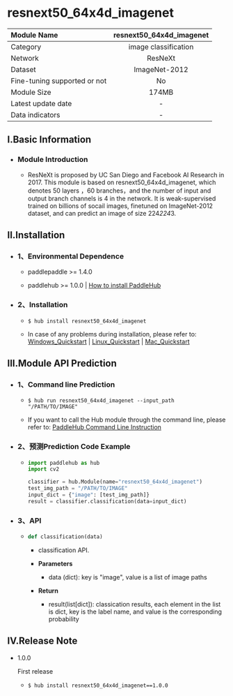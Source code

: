# resnext50_64x4d_imagenet

|Module Name|resnext50_64x4d_imagenet|
| :--- | :---: |
|Category|image classification|
|Network|ResNeXt|
|Dataset|ImageNet-2012|
|Fine-tuning supported or not|No|
|Module Size|174MB|
|Latest update date|-|
|Data indicators|-|


## I.Basic Information



- ### Module Introduction

  - ResNeXt is proposed by UC San Diego and Facebook AI Research in 2017. This module is based on resnext50_64x4d_imagenet, which denotes 50 layers ，60 branches，and the number of input and output branch channels is 4 in the network. It is weak-supervised trained on billions of socail images, finetuned on ImageNet-2012 dataset, and can predict an image of size 224*224*3.

## II.Installation

- ### 1、Environmental Dependence  

  - paddlepaddle >= 1.4.0  

  - paddlehub >= 1.0.0  | [How to install PaddleHub]()


- ### 2、Installation

  - ```shell
    $ hub install resnext50_64x4d_imagenet
    ```
  - In case of any problems during installation, please refer to: [Windows_Quickstart]() | [Linux_Quickstart]() | [Mac_Quickstart]()

## III.Module API Prediction

- ### 1、Command line Prediction

  - ```shell
    $ hub run resnext50_64x4d_imagenet --input_path "/PATH/TO/IMAGE"
    ```
  - If you want to call the Hub module through the command line, please refer to: [PaddleHub Command Line Instruction](../../../../docs/docs_ch/tutorial/cmd_usage.rst)

- ### 2、预测Prediction Code Example

  - ```python
    import paddlehub as hub
    import cv2

    classifier = hub.Module(name="resnext50_64x4d_imagenet")
    test_img_path = "/PATH/TO/IMAGE"
    input_dict = {"image": [test_img_path]}
    result = classifier.classification(data=input_dict)
    ```

- ### 3、API

  - ```python
    def classification(data)
    ```
    - classification API.
    - **Parameters**
      - data (dict): key is "image", value is a list of image paths

    - **Return**
      - result(list[dict]): classication results, each element in the list is dict, key is the label name, and value is the corresponding probability





## IV.Release Note

* 1.0.0

  First release

  - ```shell
    $ hub install resnext50_64x4d_imagenet==1.0.0
    ```
